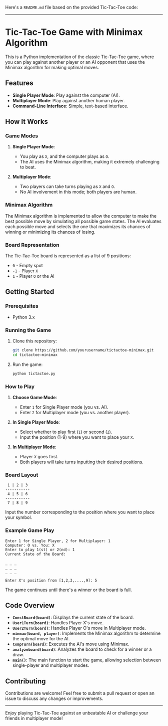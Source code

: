 Here's a `README.md` file based on the provided Tic-Tac-Toe code:

---

# Tic-Tac-Toe Game with Minimax Algorithm

This is a Python implementation of the classic Tic-Tac-Toe game, where you can play against another player or an AI opponent that uses the Minimax algorithm for making optimal moves.

## Features

- **Single Player Mode**: Play against the computer (AI).
- **Multiplayer Mode**: Play against another human player.
- **Command-Line Interface**: Simple, text-based interface.

## How It Works

### Game Modes

1. **Single Player Mode**: 
    - You play as `X`, and the computer plays as `O`.
    - The AI uses the Minimax algorithm, making it extremely challenging to beat.
    
2. **Multiplayer Mode**:
    - Two players can take turns playing as `X` and `O`.
    - No AI involvement in this mode; both players are human.

### Minimax Algorithm

The Minimax algorithm is implemented to allow the computer to make the best possible move by simulating all possible game states. The AI evaluates each possible move and selects the one that maximizes its chances of winning or minimizing its chances of losing.

### Board Representation

The Tic-Tac-Toe board is represented as a list of 9 positions:

- `0` - Empty spot
- `-1` - Player `X`
- `1` - Player `O` or the AI

## Getting Started

### Prerequisites

- Python 3.x

### Running the Game

1. Clone this repository:

   ```bash
   git clone https://github.com/yourusername/tictactoe-minimax.git
   cd tictactoe-minimax
   ```

2. Run the game:

   ```bash
   python tictactoe.py
   ```

### How to Play

1. **Choose Game Mode**:
   - Enter `1` for Single Player mode (you vs. AI).
   - Enter `2` for Multiplayer mode (you vs. another player).
   
2. **In Single Player Mode**:
   - Select whether to play first (`1`) or second (`2`).
   - Input the position (1-9) where you want to place your `X`.

3. **In Multiplayer Mode**:
   - Player `X` goes first.
   - Both players will take turns inputting their desired positions.

### Board Layout

```
 1 | 2 | 3 
-----------
 4 | 5 | 6 
-----------
 7 | 8 | 9 
```

Input the number corresponding to the position where you want to place your symbol.

### Example Game Play

```
Enter 1 for Single Player, 2 for Multiplayer: 1
Computer: O vs. You: X
Enter to play 1(st) or 2(nd): 1
Current State of the Board:

_ _ _ 
_ _ _ 
_ _ _ 

Enter X's position from [1,2,3,....,9]: 5
```

The game continues until there's a winner or the board is full.

## Code Overview

- **`ConstBoard(board)`**: Displays the current state of the board.
- **`User1Turn(board)`**: Handles Player X's move.
- **`User2Turn(board)`**: Handles Player O's move in Multiplayer mode.
- **`minmax(board, player)`**: Implements the Minimax algorithm to determine the optimal move for the AI.
- **`CompTurn(board)`**: Executes the AI's move using Minimax.
- **`analyzeboard(board)`**: Analyzes the board to check for a winner or a draw.
- **`main()`**: The main function to start the game, allowing selection between single-player and multiplayer modes.

## Contributing

Contributions are welcome! Feel free to submit a pull request or open an issue to discuss any changes or improvements.

---

Enjoy playing Tic-Tac-Toe against an unbeatable AI or challenge your friends in multiplayer mode!
